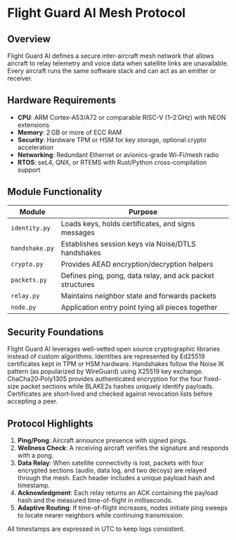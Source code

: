 # Flight Guard AI Mesh Protocol

## Overview

Flight Guard AI defines a secure inter-aircraft mesh network that allows aircraft to relay
telemetry and voice data when satellite links are unavailable. Every aircraft runs the
same software stack and can act as an emitter or receiver.

## Hardware Requirements

- **CPU**: ARM Cortex-A53/A72 or comparable RISC-V (1–2 GHz) with NEON extensions
- **Memory**: 2 GB or more of ECC RAM
- **Security**: Hardware TPM or HSM for key storage, optional crypto acceleration
- **Networking**: Redundant Ethernet or avionics-grade Wi-Fi/mesh radio
- **RTOS**: seL4, QNX, or RTEMS with Rust/Python cross-compilation support

## Module Functionality

| Module          | Purpose |
|-----------------|---------|
| `identity.py`   | Loads keys, holds certificates, and signs messages |
| `handshake.py`  | Establishes session keys via Noise/DTLS handshakes |
| `crypto.py`     | Provides AEAD encryption/decryption helpers |
| `packets.py`    | Defines ping, pong, data relay, and ack packet structures |
| `relay.py`      | Maintains neighbor state and forwards packets |
| `node.py`       | Application entry point tying all pieces together |


## Security Foundations

Flight Guard AI leverages well-vetted open source cryptographic
libraries instead of custom algorithms. Identities are represented by
Ed25519 certificates kept in TPM or HSM hardware.  Handshakes follow the
Noise IK pattern (as popularized by WireGuard) using X25519 key
exchange.  ChaCha20‑Poly1305 provides authenticated encryption for the
four fixed-size packet sections while BLAKE2s hashes uniquely identify
payloads.  Certificates are short‑lived and checked against revocation
lists before accepting a peer.


## Protocol Highlights

1. **Ping/Pong**: Aircraft announce presence with signed pings.
2. **Wellness Check**: A receiving aircraft verifies the signature and responds with a pong.
3. **Data Relay**: When satellite connectivity is lost, packets with four encrypted sections
   (audio, data log, and two decoys) are relayed through the mesh. Each header includes a
   unique payload hash and timestamp.
4. **Acknowledgment**: Each relay returns an ACK containing the payload hash and the
   measured time-of-flight in milliseconds.
5. **Adaptive Routing**: If time-of-flight increases, nodes initiate ping sweeps to locate
   nearer neighbors while continuing transmission.

All timestamps are expressed in UTC to keep logs consistent.
